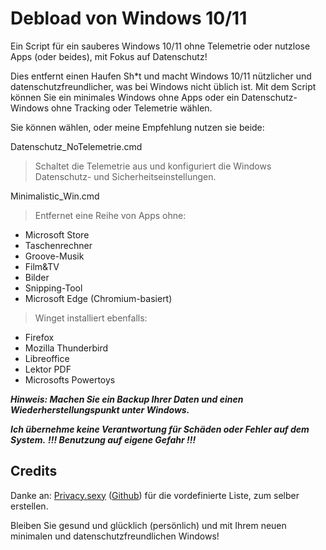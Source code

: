 # Debload von Windows 10/11
 Ein Script für ein sauberes Windows 10/11 ohne Telemetrie oder nutzlose Apps (oder beides), mit Fokus auf Datenschutz!

 Dies entfernt einen Haufen Sh*t und macht Windows 10/11 nützlicher und datenschutzfreundlicher, was bei Windows nicht üblich ist.
 Mit dem Script können Sie ein minimales Windows ohne Apps oder ein Datenschutz-Windows ohne Tracking oder Telemetrie wählen.

 Sie können wählen, oder meine Empfehlung nutzen sie beide:

 Datenschutz_NoTelemetrie.cmd

 > Schaltet die Telemetrie aus und konfiguriert die Windows Datenschutz- und Sicherheitseinstellungen.

 Minimalistic_Win.cmd

 > Entfernet eine Reihe von Apps ohne:
 - Microsoft Store
 - Taschenrechner
 - Groove-Musik
 - Film&TV
 - Bilder
 - Snipping-Tool
 - Microsoft Edge (Chromium-basiert)

 > Winget installiert ebenfalls:
 - Firefox
 - Mozilla Thunderbird
 - Libreoffice
 - Lektor PDF
 - Microsofts Powertoys


***Hinweis: Machen Sie ein Backup Ihrer Daten und einen Wiederherstellungspunkt unter Windows.***

***Ich übernehme keine Verantwortung für Schäden oder Fehler auf dem System.***
***!!! Benutzung auf eigene Gefahr !!!***

## Credits
Danke an:
  <a href="https://privacy.sexy/" title="Website">Privacy.sexy</a> (<a href="https://github.com/undergroundwires/privacy.sexy">Github</a>) für die vordefinierte Liste, zum selber erstellen.

Bleiben Sie gesund und glücklich (persönlich) und mit Ihrem neuen minimalen und datenschutzfreundlichen Windows!
